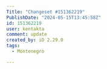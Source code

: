 ```yaml
---
Title: "Changeset #151362219"
PublishDate: "2024-05-15T13:45:58Z"
id: 151362219
user: kentakta
comment: update
created_by: iD 2.29.0
tags:
  - Montenegro

---
```

